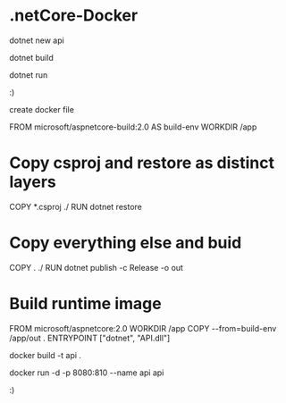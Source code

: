 # .netCore-Docker

dotnet new api

dotnet build

dotnet run

:)

create docker file


FROM microsoft/aspnetcore-build:2.0 AS build-env
WORKDIR /app

# Copy csproj and restore as distinct layers
COPY *.csproj ./
RUN dotnet restore

# Copy everything else and buid
COPY . ./
RUN dotnet publish -c Release -o out

# Build runtime image
FROM microsoft/aspnetcore:2.0
WORKDIR /app
COPY --from=build-env /app/out .
ENTRYPOINT ["dotnet", "API.dll"]

docker build -t api .

docker run -d -p 8080:810 --name api api

:)
